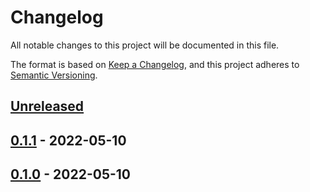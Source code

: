 # Changelog

All notable changes to this project will be documented in this file.

The format is based on [Keep a Changelog](https://keepachangelog.com/en/1.0.0),
and this project adheres to [Semantic Versioning](https://semver.org/spec/v2.0.0.html).

## [Unreleased]

## [0.1.1] - 2022-05-10

## [0.1.0] - 2022-05-10

[Unreleased]: https://github.com/clitic/vsd/compare/bento4-src-v0.1.1...HEAD
[0.1.1]: https://github.com/clitic/vsd/compare/bento4-src-v0.1.0...bento4-src-v0.1.1
[0.1.0]: https://github.com/clitic/vsd/releases/tag/bento4-src-v0.1.0
